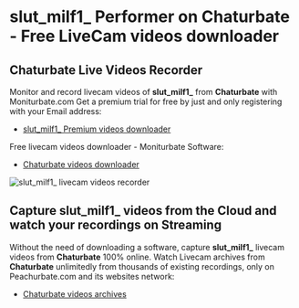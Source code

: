 # slut_milf1_ Performer on Chaturbate - Free LiveCam videos downloader

## Chaturbate Live Videos Recorder

Monitor and record livecam videos of **slut_milf1_** from **Chaturbate** with Moniturbate.com
Get a premium trial for free by just and only registering with your Email address:
* [slut_milf1_ Premium videos downloader](https://moniturbate.com/request-demo-licence-key.html)

Free livecam videos downloader - Moniturbate Software:
* [Chaturbate videos downloader](https://moniturbate.com/moniturbate-download-software.html)

![slut_milf1_ livecam videos recorder](https://peachurnet.com/templates/moniturbate-software.png)


## Capture slut_milf1_ videos from the Cloud and watch your recordings on Streaming

Without the need of downloading a software, capture **slut_milf1_** livecam videos from **Chaturbate** 100% online.
Watch Livecam archives from **Chaturbate** unlimitedly from thousands of existing recordings, only on Peachurbate.com and its websites network:
* [Chaturbate videos archives](https://peachurnet.com/)